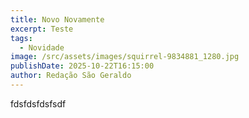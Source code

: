 ```yaml
---
title: Novo Novamente
excerpt: Teste
tags:
  - Novidade
image: /src/assets/images/squirrel-9834881_1280.jpg
publishDate: 2025-10-22T16:15:00
author: Redação São Geraldo
---
```

fdsfdsfdsfsdf

